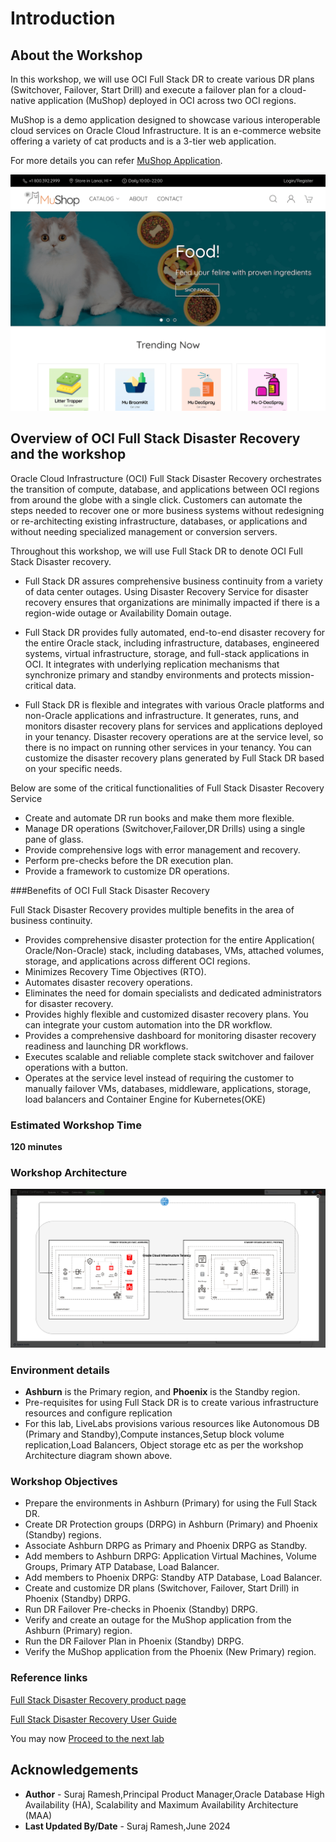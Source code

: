# Introduction

## About the Workshop

In this workshop, we will use OCI Full Stack DR to create various DR plans (Switchover, Failover, Start Drill) and execute a failover plan for a cloud-native application (MuShop) deployed in OCI across two OCI regions. 

MuShop is a demo application designed to showcase various interoperable cloud services on Oracle Cloud Infrastructure. It is an e-commerce website offering a variety of cat products and is a 3-tier web application.

For more details you can refer [MuShop Application](https://github.com/oracle-quickstart/oci-cloudnative/tree/master/deploy/basic).

![MuShop webpage](./images/mushop.png)

## Overview of OCI Full Stack Disaster Recovery and the workshop 

Oracle Cloud Infrastructure (OCI) Full Stack Disaster Recovery orchestrates the transition of compute, database, and applications between OCI regions from around the globe with a single click. Customers can automate the steps needed to recover one or more business systems without redesigning or re-architecting existing infrastructure, databases, or applications and without needing specialized management or conversion servers.

Throughout this workshop, we will use Full Stack DR to denote OCI Full Stack Disaster recovery.

- Full Stack DR assures comprehensive business continuity from a variety of data center outages. Using Disaster Recovery Service for disaster recovery ensures that organizations are minimally impacted if there is a region-wide outage or Availability Domain outage.

- Full Stack DR provides fully automated, end-to-end disaster recovery for the entire Oracle stack, including infrastructure, databases, engineered systems, virtual infrastructure, storage, and full-stack applications in OCI. It integrates with underlying replication mechanisms that synchronize primary and standby environments and protects mission-critical data.

- Full Stack DR is flexible and integrates with various Oracle platforms and non-Oracle applications and infrastructure. It generates, runs, and monitors disaster recovery plans for services and applications deployed in your tenancy. Disaster recovery operations are at the service level, so there is no impact on running other services in your tenancy. You can customize the disaster recovery plans generated by Full Stack DR based on your specific needs.

Below are some of the critical functionalities of Full Stack Disaster Recovery Service

- Create and automate DR run books and make them more flexible.
- Manage DR operations (Switchover,Failover,DR Drills) using a single pane of glass.
- Provide comprehensive logs with error management and recovery.
- Perform pre-checks before the DR execution plan.
- Provide a framework to customize DR operations.

###Benefits of OCI Full Stack Disaster Recovery

Full Stack Disaster Recovery provides multiple benefits in the area of business continuity.

- Provides comprehensive disaster protection for the entire Application( Oracle/Non-Oracle) stack, including databases, VMs, attached volumes, storage, and applications across different OCI regions.
- Minimizes Recovery Time Objectives (RTO).
- Automates disaster recovery operations.
- Eliminates the need for domain specialists and dedicated administrators for disaster recovery.
- Provides highly flexible and customized disaster recovery plans. You can integrate your custom automation into the DR workflow.
- Provides a comprehensive dashboard for monitoring disaster recovery readiness and launching DR workflows.
- Executes scalable and reliable complete stack switchover and failover operations with a button.
- Operates at the service level instead of requiring the customer to manually failover VMs, databases, middleware, applications, storage, load balancers and Container Engine for Kubernetes(OKE)

### Estimated Workshop Time

**120 minutes** 

### Workshop Architecture

![MuShop Full Stack DR Architecture](./images/mushop-fsdrs.png)

### Environment details

- **Ashburn** is the Primary region, and **Phoenix** is the Standby region.
- Pre-requisites for using Full Stack DR is to create various infrastructure resources and configure replication
- For this lab, LiveLabs provisions various resources like Autonomous DB (Primary and Standby),Compute instances,Setup block volume replication,Load Balancers, Object storage etc as per the workshop Architecture diagram shown above.

### Workshop Objectives

- Prepare the environments in Ashburn (Primary) for using the Full Stack DR.
- Create DR Protection groups (DRPG) in Ashburn (Primary) and Phoenix (Standby) regions.
- Associate Ashburn DRPG as Primary and Phoenix DRPG as Standby.
- Add members to Ashburn DRPG: Application Virtual Machines, Volume Groups, Primary ATP Database, Load Balancer.
- Add members to Phoenix DRPG: Standby ATP Database, Load Balancer.
- Create and customize DR plans (Switchover, Failover, Start Drill) in Phoenix (Standby) DRPG.
- Run DR Failover Pre-checks in Phoenix (Standby) DRPG.
- Verify and create an outage for the MuShop application from the Ashburn (Primary) region.
- Run the DR Failover Plan in Phoenix (Standby) DRPG.
- Verify the MuShop application from the Phoenix (New Primary) region.

### Reference links

[Full Stack Disaster Recovery product page](https://www.oracle.com/cloud/full-stack-disaster-recovery/)

[Full Stack Disaster Recovery User Guide](https://docs.oracle.com/en-us/iaas/disaster-recovery/index.html)
  
You may now [Proceed to the next lab](#next)

## Acknowledgements

- **Author** - Suraj Ramesh,Principal Product Manager,Oracle Database High Availability (HA), Scalability and Maximum Availability Architecture (MAA)
- **Last Updated By/Date** - Suraj Ramesh,June 2024

